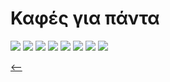 # Καφές για πάντα

![](imgs/pan01.jpg)
![](imgs/pan02.jpg)
![](imgs/pan03.jpg)
![](imgs/pan04.jpg)
![](imgs/pan05.jpg)
![](imgs/pan06.jpg)
![](imgs/pan07.jpg)
![](imgs/pan08.png)

[<--](main.md)
